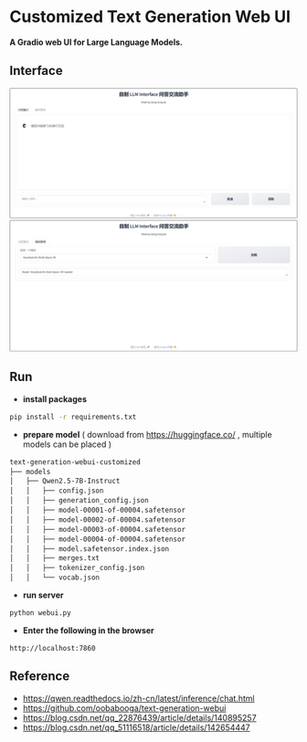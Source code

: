 # Customized Text Generation Web UI

**A Gradio web UI for Large Language Models.**

## Interface

![chat_ui](icons/chat_ui.png)![model_ui](icons/model_ui.png)

## Run

- **install packages**

```bash
pip install -r requirements.txt
```

- **prepare model** ( download from https://huggingface.co/ , multiple models can be placed )

```bash
text-generation-webui-customized
├── models
│   ├── Qwen2.5-7B-Instruct
│   │   ├── config.json
│   │   ├── generation_config.json
│   │   ├── model-00001-of-00004.safetensor
│   │   ├── model-00002-of-00004.safetensor
│   │   ├── model-00003-of-00004.safetensor
│   │   ├── model-00004-of-00004.safetensor
│   │   ├── model.safetensor.index.json
│   │   ├── merges.txt
│   │   ├── tokenizer_config.json
│   │   └── vocab.json
```

- **run server**

```bash
python webui.py
```

- **Enter the following in the browser**

```
http://localhost:7860
```

## Reference

- https://qwen.readthedocs.io/zh-cn/latest/inference/chat.html
- https://github.com/oobabooga/text-generation-webui
- https://blog.csdn.net/qq_22876439/article/details/140895257
- https://blog.csdn.net/qq_51116518/article/details/142654447

